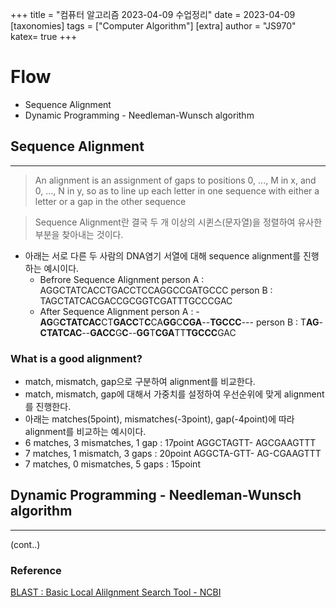+++
title = "컴퓨터 알고리즘 2023-04-09 수업정리"
date = 2023-04-09
[taxonomies]
tags = ["Computer Algorithm"]
[extra]
author = "JS970"
katex= true
+++
# Flow
- Sequence Alignment
- Dynamic Programming - Needleman-Wunsch algorithm

## Sequence Alignment
---
> An alignment is an assignment of gaps to positions 0, ..., M in x, and 0, ..., N in y, so as to line up each letter in one sequence with either a letter or a gap in the other sequence

>Sequence Alignment란 결국 두 개 이상의 시퀸스(문자열)을 정렬하여 유사한 부분을 찾아내는 것이다.

- 아래는 서로 다른 두 사람의 DNA염기 서열에 대해 sequence alignment를 진행하는 예시이다.
	- Befrore Sequence Alignment
		person A : AGGCTATCACCTGACCTCCAGGCCGATGCCC
		person B : TAGCTATCACGACCGCGGTCGATTTGCCCGAC
	- After Sequence Alignment
		person A : -**AG**G**CTATCAC**CT**GACC**T**C**CA**GG**C**CGA**--**TGCCC**---
		person B : T**AG**-**CTATCAC**--**GACC**G**C**--**GG**T**CGA**TT**TGCCC**GAC

### What is a good alignment?
- match, mismatch, gap으로 구분하여 alignment를 비교한다.
- match, mismatch, gap에 대해서 가중치를 설정하여 우선순위에 맞게 alignment를 진행한다.
- 아래는 matches(5point), mismatches(-3point), gap(-4point)에 따라 alignment를 비교하는 예시이다.
- 6 matches, 3 mismatches, 1 gap : 17point
	AGGCTAGTT-
	AGCGAAGTTT
- 7 matches, 1 mismatch, 3 gaps : 20point
	AGGCTA-GTT-
	AG-CGAAGTTT
- 7 matches, 0 mismatches, 5 gaps : 15point

## Dynamic Programming - Needleman-Wunsch algorithm
---
(cont..)

### Reference
[BLAST : Basic Local Alilgnment Search Tool - NCBI](https://blast.ncbi.nlm.nih.gov/Blast.cgi)